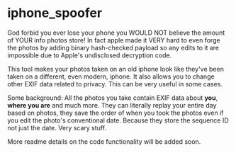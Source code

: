 # iphone_spoofer
God forbid you ever lose your phone you WOULD NOT believe the amount of YOUR info photos store!
In fact apple made it VERY hard to even forge the photos by adding binary hash-checked payload so any edits to it are impossible due to Apple's undisclosed decryption code.

This tool makes your photos taken on an old iphone look like they've been taken on a different, even modern, iphone. It also allows you to change other EXIF data related to privacy. This can be very useful in some cases.

Some background:
All the photos you take contain EXIF data about **you**, **where you are** and much more. They can literally replay your entire day based on photos, they save the order of when you took the photos even if you edit the photo's conventional date. Because they store the sequence ID not just the date. Very scary stuff.

More readme details on the code functionality will be added soon.
